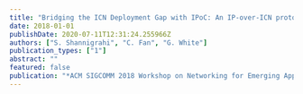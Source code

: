 ```yaml
---
title: "Bridging the ICN Deployment Gap with IPoC: An IP-over-ICN protocol for 5G Networks"
date: 2018-01-01
publishDate: 2020-07-11T12:31:24.255966Z
authors: ["S. Shannigrahi", "C. Fan", "G. White"]
publication_types: ["1"]
abstract: ""
featured: false
publication: "*ACM SIGCOMM 2018 Workshop on Networking for Emerging Applications and Technologies(NEAT)*"
---
```


